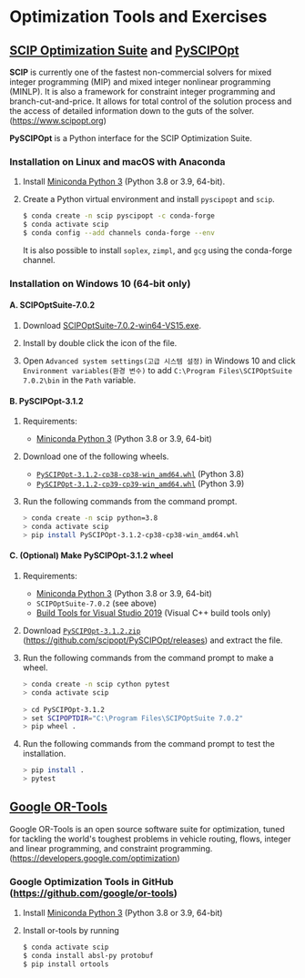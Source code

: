 # Optimization Tools and Exercises



## [SCIP Optimization Suite](https://www.scipopt.org) and [PySCIPOpt](https://github.com/SCIP-Interfaces/PySCIPOpt)

**SCIP** is currently one of the fastest non-commercial solvers for mixed integer programming (MIP) and mixed integer nonlinear programming (MINLP). It is also a framework for constraint integer programming and branch-cut-and-price. It allows for total control of the solution process and the access of detailed information down to the guts of the solver. (https://www.scipopt.org)

**PySCIPOpt** is a Python interface for the SCIP Optimization Suite.



### Installation on Linux and macOS with Anaconda

1. Install [Miniconda Python 3](https://docs.conda.io/en/latest/miniconda.html) (Python 3.8 or 3.9, 64-bit).

2. Create a Python virtual environment and install `pyscipopt` and `scip`.
   ```bash
   $ conda create -n scip pyscipopt -c conda-forge
   $ conda activate scip
   $ conda config --add channels conda-forge --env
   ```
   It is also possible to install `soplex`, `zimpl`, and `gcg` using the conda-forge channel.



### Installation on Windows 10 (64-bit only)

#### A. SCIPOptSuite-7.0.2

1. Download [SCIPOptSuite-7.0.2-win64-VS15.exe](https://www.scipopt.org/download.php?fname=SCIPOptSuite-7.0.2-win64-VS15.exe).

2. Install by double click the icon of the file.

3. Open `Advanced system settings(고급 시스템 설정)` in Windows 10 and click `Environment variables(환경 변수)` to add `C:\Program Files\SCIPOptSuite 7.0.2\bin` in the `Path` variable.

#### B. PySCIPOpt-3.1.2

1. Requirements:
   - [Miniconda Python 3](https://docs.conda.io/en/latest/miniconda.html) (Python 3.8 or 3.9, 64-bit)

2. Download one of the following wheels.
   - [`PySCIPOpt-3.1.2-cp38-cp38-win_amd64.whl`](https://github.com/chofchof/optimization/raw/master/wheels/PySCIPOpt-3.1.2-cp38-cp38-win_amd64.whl) (Python 3.8)
   - [`PySCIPOpt-3.1.2-cp39-cp39-win_amd64.whl`](https://github.com/chofchof/optimization/raw/master/wheels/PySCIPOpt-3.1.2-cp39-cp39-win_amd64.whl) (Python 3.9)

3. Run the following commands from the command prompt.
   ```bash
   > conda create -n scip python=3.8
   > conda activate scip
   > pip install PySCIPOpt-3.1.2-cp38-cp38-win_amd64.whl
   ```

#### C. (Optional) Make PySCIPOpt-3.1.2 wheel

1. Requirements:
   - [Miniconda Python 3](https://docs.conda.io/en/latest/miniconda.html) (Python 3.8 or 3.9, 64-bit)
   - `SCIPOptSuite-7.0.2` (see above)
   - [Build Tools for Visual Studio 2019](https://visualstudio.microsoft.com/downloads/#build-tools-for-visual-studio-2019) (Visual C++ build tools only)

2. Download [`PySCIPOpt-3.1.2.zip`](https://github.com/scipopt/PySCIPOpt/archive/refs/tags/v3.1.2.zip) (https://github.com/scipopt/PySCIPOpt/releases) and extract the file.

3. Run the following commands from the command prompt to make a wheel.
   ```bash
   > conda create -n scip cython pytest
   > conda activate scip
    
   > cd PySCIPOpt-3.1.2
   > set SCIPOPTDIR="C:\Program Files\SCIPOptSuite 7.0.2"
   > pip wheel .
   ```

3. Run the following commands from the command prompt to test the installation.
   ```bash
   > pip install .
   > pytest
   ```



## [Google OR-Tools](https://developers.google.com/optimization/)

Google OR-Tools is an open source software suite for optimization, tuned for tackling the world's toughest    problems in vehicle routing, flows, integer and linear programming, and constraint programming. (https://developers.google.com/optimization)

### Google Optimization Tools in GitHub (https://github.com/google/or-tools)

1. Install [Miniconda Python 3](https://docs.conda.io/en/latest/miniconda.html) (Python 3.8 or 3.9, 64-bit)

2. Install or-tools by running
   ```bash
   $ conda activate scip
   $ conda install absl-py protobuf
   $ pip install ortools
   ```
